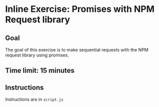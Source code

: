 # Inline Exercise: Promises with NPM Request library

## Goal

The goal of this exercise is to make sequential requests with the NPM request
library using promises.

## Time limit: 15 minutes

## Instructions

Instructions are in `script.js`
